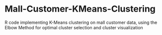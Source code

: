 # Mall-Customer-KMeans-Clustering
R code implementing K-Means clustering on mall customer data, using the Elbow Method for optimal cluster selection and cluster visualization
